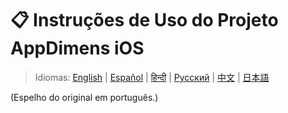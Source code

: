 # 📋 Instruções de Uso do Projeto AppDimens iOS

> Idiomas: [English](../../../iOS/INSTRUCTIONS.md) | [Español](../../es/iOS/INSTRUCTIONS.md) | [हिन्दी](../../hi/iOS/INSTRUCTIONS.md) | [Русский](../../ru/iOS/INSTRUCTIONS.md) | [中文](../../zh/iOS/INSTRUCTIONS.md) | [日本語](../../ja/iOS/INSTRUCTIONS.md)

(Espelho do original em português.)
